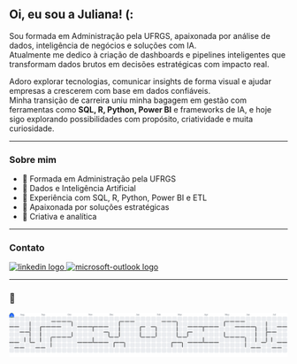 ## Oi, eu sou a Juliana! (:

Sou formada em Administração pela UFRGS, apaixonada por análise de dados, inteligência de negócios e soluções com IA.  
Atualmente me dedico à criação de dashboards e pipelines inteligentes que transformam dados brutos em decisões estratégicas com impacto real.

Adoro explorar tecnologias, comunicar insights de forma visual e ajudar empresas a crescerem com base em dados confiáveis.  
Minha transição de carreira uniu minha bagagem em gestão com ferramentas como **SQL, R, Python, Power BI** e frameworks de IA, e hoje sigo explorando possibilidades com propósito, criatividade e muita curiosidade.

---

### Sobre mim

- 💜 Formada em Administração pela UFRGS
- 👾 Dados e Inteligência Artificial
- 💜 Experiência com SQL, R, Python, Power BI e ETL
- 👾 Apaixonada por soluções estratégicas
- 💜 Criativa e analítica 

---

### Contato

<div align="left">
  <a href="https://www.linkedin.com/in/juliana-kirschnick" target="_blank">
    <img src="https://raw.githubusercontent.com/maurodesouza/profile-readme-generator/master/src/assets/icons/social/linkedin/default.svg" width="52" height="40" alt="linkedin logo"  />
  </a>
  <a href="mailto:julianarayer@hotmail.com" target="_blank">
    <img src="https://raw.githubusercontent.com/maurodesouza/profile-readme-generator/master/src/assets/icons/social/microsoft-outlook/default.svg" width="52" height="40" alt="microsoft-outlook logo"  />
  </a>
</div>

---
### 👾

<picture>
  <source media="(prefers-color-scheme: dark)" srcset="https://raw.githubusercontent.com/julianarayer/julianarayer/output/pacman-contribution-graph-dark.svg">
  <source media="(prefers-color-scheme: light)" srcset="https://raw.githubusercontent.com/julianarayer/julianarayer/output/pacman-contribution-graph.svg">
  <img alt="Pacman contribution graph" src="https://raw.githubusercontent.com/julianarayer/julianarayer/output/pacman-contribution-graph.svg">
</picture>

